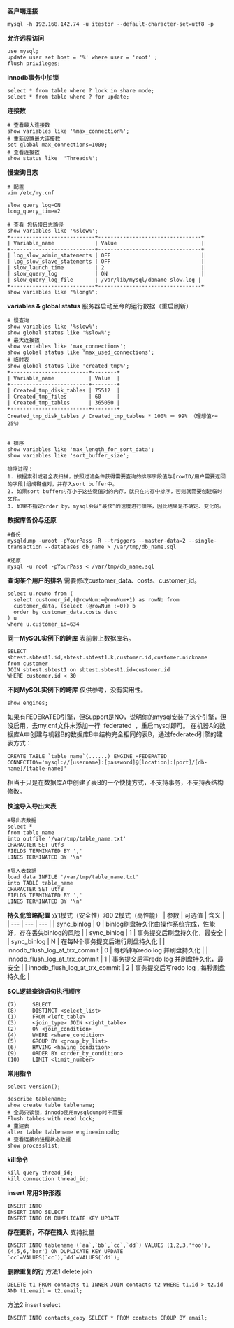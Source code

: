 
**客户端连接**
```
mysql -h 192.168.142.74 -u itestor --default-character-set=utf8 -p
```

**允许远程访问**
```
use mysql;
update user set host = '%' where user = 'root' ;
flush privileges;
```
**innodb事务中加锁**
```
select * from table where ? lock in share mode;
select * from table where ? for update;
```
**连接数**
```
# 查看最大连接数
show variables like '%max_connection%';
# 重新设置最大连接数
set global max_connections=1000;
# 查看连接数
show status like  'Threads%';
```
**慢查询日志**
```
# 配置
vim /etc/my.cnf

slow_query_log=ON
long_query_time=2

# 查看 包括慢日志路径
show variables like '%slow%';
+---------------------------+---------------------------------+
| Variable_name             | Value                           |
+---------------------------+---------------------------------+
| log_slow_admin_statements | OFF                             |
| log_slow_slave_statements | OFF                             |
| slow_launch_time          | 2                               |
| slow_query_log            | ON                              |
| slow_query_log_file       | /var/lib/mysql/dbname-slow.log |
+---------------------------+---------------------------------+
show variables like "%long%";

```

 **variables & global status**
服务器启动至今的运行数据（重启刷新）
```
# 慢查询
show variables like '%slow%';
show global status like '%slow%';
# 最大连接数
show variables like 'max_connections';
show global status like 'max_used_connections';
# 临时表
show global status like 'created_tmp%';
+-------------------------+--------+
| Variable_name           | Value  |
+-------------------------+--------+
| Created_tmp_disk_tables | 75512  |
| Created_tmp_files       | 60     |
| Created_tmp_tables      | 365050 |
+-------------------------+--------+
Created_tmp_disk_tables / Created_tmp_tables * 100% ＝ 99% （理想值<= 25%）


# 排序
show variables like 'max_length_for_sort_data';
show variables like 'sort_buffer_size';

排序过程：
1. 根据索引或者全表扫描，按照过滤条件获得需要查询的排序字段值与[rowID/用户需要返回的字段]组成键值对，并存入sort buffer中。
2. 如果sort buffer内存小于这些键值对的内存，就只在内存中排序，否则就需要创建临时文件。
3. 如果不指定order by，mysql会以“最快”的速度进行排序，因此结果是不确定、变化的。
```



**数据库备份与还原**
```
#备份
mysqldump -uroot -pYourPass -R --triggers --master-data=2 --single-transaction --databases db_name > /var/tmp/db_name.sql

#还原
mysql -u root -pYourPass < /var/tmp/db_name.sql
```
**查询某个用户的排名**
需要修改customer_data、costs、customer_id。

```
select u.rowNo from (
  select customer_id,(@rowNum:=@rowNum+1) as rowNo from 
  customer_data, (select (@rowNum :=0)) b 
  order by customer_data.costs desc 
) u 
where u.customer_id=634
```
**同一MySQL实例下的跨库**
表前带上数据库名。

```
SELECT sbtest.sbtest1.id,sbtest.sbtest1.k,customer.id,customer.nickname
from customer
JOIN sbtest.sbtest1 on sbtest.sbtest1.id=customer.id
WHERE customer.id < 30
```
**不同MySQL实例下的跨库**
仅供参考，没有实用性。

```
show engines;
```
如果有FEDERATED引擎，但Support是NO，说明你的mysql安装了这个引擎，但没启用，去my.cnf文件末添加一行  federated  ，重启mysql即可。
在机器A的数据库A中创建与机器B的数据库B中结构完全相同的表B，通过federated引擎的建表方式：
```
CREATE TABLE `table_name`(......) ENGINE =FEDERATED CONNECTION='mysql://[username]:[password]@[location]:[port]/[db-name]/[table-name]'
```
相当于只是在数据库A中创建了表B的一个快捷方式，不支持事务，不支持表结构修改。





**快速导入导出大表**
```
#导出表数据
select * 
from table_name
into outfile '/var/tmp/table_name.txt'
CHARACTER SET utf8
FIELDS TERMINATED BY ','
LINES TERMINATED BY '\n'
 
#导入表数据
load data INFILE '/var/tmp/table_name.txt'
into TABLE table_name
CHARACTER SET utf8
FIELDS TERMINATED BY ','
LINES TERMINATED BY '\n'
```





**持久化策略配置**
双1模式（安全性）和0 2模式（高性能）
| 参数 | 可选值 | 含义 |
| --- | --- | --- |
| sync\_binlog | 0 | binlog刷盘持久化由操作系统完成，性能好，存在丢失binlog的风险 |
| sync\_binlog | 1 | 事务提交后刷盘持久化，最安全 |
| sync\_binlog | N | 在每N个事务提交后进行刷盘持久化 |
| innodb\_flush\_log\_at\_trx\_commit | 0 | 每秒钟写redo log 并刷盘持久化 |
| innodb\_flush\_log\_at\_trx\_commit | 1 | 事务提交后写redo log 并刷盘持久化，最安全 |
| innodb\_flush\_log\_at\_trx\_commit | 2 | 事务提交后写redo log , 每秒刷盘持久化 |

**SQL逻辑查询语句执行顺序**
```
(7)     SELECT 
(8)     DISTINCT <select_list>
(1)     FROM <left_table>
(3)     <join_type> JOIN <right_table>
(2)     ON <join_condition>
(4)     WHERE <where_condition>
(5)     GROUP BY <group_by_list>
(6)     HAVING <having_condition>
(9)     ORDER BY <order_by_condition>
(10)    LIMIT <limit_number>
```
**常用指令**
```
select version();

describe tablename;
show create table tablename;
# 全局只读锁，innodb使用mysqldump时不需要
Flush tables with read lock;
# 重建表
alter table tablename engine=innodb;
# 查看连接的进程状态数据
show processlist;
```
**kill命令**
```
kill query thread_id;
kill connection thread_id;
```
**insert 常用3种形态**
```
INSERT INTO
INSERT INTO SELECT
INSERT INTO ON DUMPLICATE KEY UPDATE
```
**存在更新，不存在插入**
支持批量
```
INSERT INTO tablename (`aa`,`bb`,`cc`,`dd`) VALUES (1,2,3,'foo'),(4,5,6,'bar') ON DUPLICATE KEY UPDATE `cc`=VALUES(`cc`),`dd`=VALUES(`dd`);
```
**删除重复的行**
方法1 delete join
```
DELETE t1 FROM contacts t1 INNER JOIN contacts t2 WHERE t1.id > t2.id AND t1.email = t2.email;
```
方法2 insert select
```
INSERT INTO contacts_copy SELECT * FROM contacts GROUP BY email;
```


